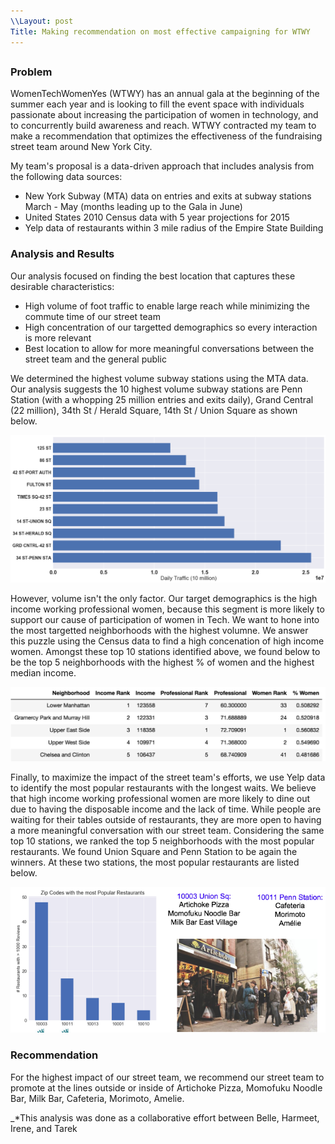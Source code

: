 ```yaml
---
\\Layout: post
Title: Making recommendation on most effective campaigning for WTWY
---
```


## 

### Problem 

WomenTechWomenYes (WTWY) has an annual gala at the beginning of the summer each year and is looking to fill the event space with individuals passionate about increasing the participation of women in technology, and to concurrently build awareness and reach. WTWY contracted my team to make a recommendation that optimizes the effectiveness of the fundraising street team around New York City.   

My team's proposal is a data-driven approach that includes analysis from the following data sources:

- New York Subway (MTA) data on entries and exits at subway stations March - May (months leading up to the Gala in June)
- United States 2010 Census data with 5 year projections for 2015
- Yelp data of restaurants within 3 mile radius of the Empire State Building

### Analysis and Results

Our analysis focused on finding the best location that captures these desirable characteristics:

- High volume of foot traffic to enable large reach while minimizing the commute time of our street team
- High concentration of our targetted demographics so every interaction is more relevant
- Best location to allow for more meaningful conversations between the street team and the general public

We determined the highest volume subway stations using the MTA data. Our analysis suggests the 10 highest volume subway stations are Penn Station (with a whopping 25 million entries and exits daily), Grand Central (22 million), 34th St / Herald Square, 14th St / Union Square as shown below. 

![MTA](/images/mta_bar.png)

However, volume isn't the only factor. Our target demographics is the high income working professional women, because this segment is more likely to support our cause of participation of women in Tech. We want to hone into the most targetted neighborhoods with the highest volumne. We answer this puzzle using the Census data to find a high concenation of high income women. Amongst these top 10 stations identified above, we found below to be the top 5 neighborhoods with the highest % of women and the highest median income. 

![Census Table](/images/census_table.png)



Finally, to maximize the impact of the street team's efforts, we use Yelp data to identify the most popular restaurants with the longest waits. We believe that high income working professional women are more likely to dine out due to having the disposable income and the lack of time. While people are waiting for their tables outside of restaurants, they are more open to having a more meaningful conversation with our street team. Considering the same top 10 stations, we ranked the top 5 neighborhoods with the most popular restaurants. We found Union Square and Penn Station to be again the winners. At these two stations, the most popular restaurants are listed below. 

![Yelp](/images/yelp.png)

### Recommendation

For the highest impact of our street team, we recommend our street team to promote at the lines outside or inside of Artichoke Pizza, Momofuku Noodle Bar, Milk Bar, Cafeteria, Morimoto, Amelie. 



_*This analysis was done as a collaborative effort between Belle, Harmeet, Irene, and Tarek